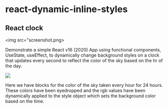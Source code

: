 # react-dynamic-inline-styles

## React clock

<img src="screenshot.png>

Demonstrate a simple React v16 (2020) App using functional components, UseState, useEffect, to dynamically change background styles on a clock that updates every second to reflect the color of the sky based on the hr of the day.

<img src="public/timesky.jpg">

Here we have blocks for the color of the sky taken every hour for 24 hours. These colors have been eyedropped and the rgb values have been dynamically applied to the style object which sets the background color based on the time.
